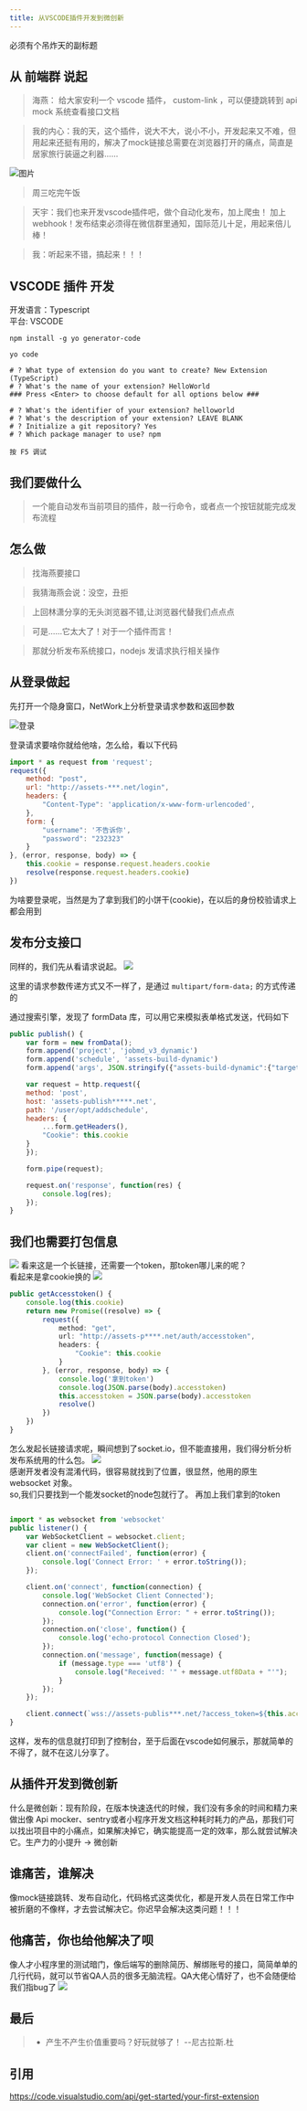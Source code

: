 ```yaml
---
title: 从VSCODE插件开发到微创新
---
```

必须有个吊炸天的副标题

## 从 前端群 说起 

> 海燕： 给大家安利一个 vscode 插件， custom-link ，可以便捷跳转到 api mock 系统查看接口文档  

> 我的内心：我的天，这个插件，说大不大，说小不小，开发起来又不难，但用起来还挺有用的，解决了mock链接总需要在浏览器打开的痛点，简直是居家旅行装逼之利器......

![图片](https://timgsa.baidu.com/timg?image&quality=80&size=b9999_10000&sec=1560493058164&di=1afd80abd421d445b3317b195c1103c5&imgtype=0&src=http%3A%2F%2Fpic.51yuansu.com%2Fpic3%2Fcover%2F02%2F40%2F85%2F59c2f60bb97c7_610.jpg)

>周三吃完午饭

>天宇：我们也来开发vscode插件吧，做个自动化发布，加上爬虫！ 加上webhook！发布结束必须得在微信群里通知，国际范儿十足，用起来倍儿棒！

>我：听起来不错，搞起来！！！  

## VSCODE 插件 开发  


开发语言：Typescript  
平台: VSCODE  

`npm install -g yo generator-code`  

```
yo code

# ? What type of extension do you want to create? New Extension (TypeScript)
# ? What's the name of your extension? HelloWorld
### Press <Enter> to choose default for all options below ###

# ? What's the identifier of your extension? helloworld
# ? What's the description of your extension? LEAVE BLANK
# ? Initialize a git repository? Yes
# ? Which package manager to use? npm
```
`按 F5 调试`

## 我们要做什么

> 一个能自动发布当前项目的插件，敲一行命令，或者点一个按钮就能完成发布流程

## 怎么做  

>找海燕要接口

>我猜海燕会说：没空，丑拒  

>上回林潇分享的无头浏览器不错,让浏览器代替我们点点点

>可是......它太大了！对于一个插件而言！

>那就分析发布系统接口，nodejs 发请求执行相关操作  

## 从登录做起
先打开一个隐身窗口，NetWork上分析登录请求参数和返回参数  

![登录](https://img1.dxycdn.com/2019/0805/080/3360768203579680112-2.png)  

登录请求要啥你就给他啥，怎么给，看以下代码  
```javascript
import * as request from 'request';
request({
    method: "post",
    url: "http://assets-***.net/login",
    headers: {
        "Content-Type": 'application/x-www-form-urlencoded',
    },
    form: {
        "username": '不告诉你',
        "password": "232323"
    }
}, (error, response, body) => {
    this.cookie = response.request.headers.cookie
    resolve(response.request.headers.cookie)
})
```  
为啥要登录呢，当然是为了拿到我们的小饼干(cookie)，在以后的身份校验请求上都会用到

## 发布分支接口  
同样的，我们先从看请求说起。
![](https://img1.dxycdn.com/2019/0614/866/3351128918282498103-2.png)
 

这里的请求参数传递方式又不一样了，是通过 `multipart/form-data;` 的方式传递的 

通过搜索引擎，发现了 formData 库，可以用它来模拟表单格式发送，代码如下
``` javascript
public publish() {
    var form = new fromData();
    form.append('project', 'jobmd_v3_dynamic')
    form.append('schedule', 'assets-build-dynamic')
    form.append('args', JSON.stringify({"assets-build-dynamic":{"target":"master"},"git-send_type":"branch"}))

    var request = http.request({
    method: 'post',
    host: 'assets-publish*****.net',
    path: '/user/opt/addschedule',
    headers: {
        ...form.getHeaders(),
        "Cookie": this.cookie
    }
    });

    form.pipe(request);

    request.on('response', function(res) {
        console.log(res);
    });
}
```  
## 我们也需要打包信息  

![](https://img1.dxycdn.com/2019/0614/229/3351110001099358346-2.png)
看来这是一个长链接，还需要一个token，那token哪儿来的呢？  
看起来是拿cookie换的
![](https://img1.dxycdn.com/2019/0614/698/3351110479988218385-2.png)  
``` typescript
public getAccesstoken() {
    console.log(this.cookie)
    return new Promise((resolve) => {
        request({
            method: "get",
            url: "http://assets-p****.net/auth/accesstoken",
            headers: {
                "Cookie": this.cookie
            }
        }, (error, response, body) => {
            console.log('拿到token')
            console.log(JSON.parse(body).accesstoken)
            this.accesstoken = JSON.parse(body).accesstoken
            resolve()
        })
    })
}
```  
怎么发起长链接请求呢，瞬间想到了socket.io，但不能直接用，我们得分析分析发布系统用的什么包。
![](https://img1.dxycdn.com/2019/0614/235/3351111087726099297-2.png)  
感谢开发者没有混淆代码，很容易就找到了位置，很显然，他用的原生 websocket 对象。  
so,我们只要找到一个能发socket的node包就行了。 再加上我们拿到的token
```typescript

import * as websocket from 'websocket'
public listener() {
    var WebSocketClient = websocket.client;
    var client = new WebSocketClient();
    client.on('connectFailed', function(error) {
        console.log('Connect Error: ' + error.toString());
    });

    client.on('connect', function(connection) {
        console.log('WebSocket Client Connected');
        connection.on('error', function(error) {
            console.log("Connection Error: " + error.toString());
        });
        connection.on('close', function() {
            console.log('echo-protocol Connection Closed');
        });
        connection.on('message', function(message) {
            if (message.type === 'utf8') {
                console.log("Received: '" + message.utf8Data + "'");
            }
        });
    });

    client.connect(`wss://assets-publis***.net/?access_token=${this.accesstoken}`, 'echo-protocol');
}
```  
这样，发布的信息就打印到了控制台，至于后面在vscode如何展示，那就简单的不得了，就不在这儿分享了。  

## 从插件开发到微创新

什么是微创新：现有阶段，在版本快速迭代的时候，我们没有多余的时间和精力来做出像 Api mocker、sentry或者小程序开发文档这种耗时耗力的产品，那我们可以找出项目中的小痛点，如果解决掉它，确实能提高一定的效率，那么就尝试解决它。生产力的小提升 -> 微创新

## 谁痛苦，谁解决  
像mock链接跳转、发布自动化，代码格式这类优化，都是开发人员在日常工作中被折磨的不像样，才去尝试解决它。你迟早会解决这类问题！！！  

## 他痛苦，你也给他解决了呗  

像人才小程序里的测试暗门，像后端写的删除简历、解绑账号的接口，简简单单的几行代码，就可以节省QA人员的很多无脑流程。QA大佬心情好了，也不会随便给我们指bug了
![](https://timgsa.baidu.com/timg?image&quality=80&size=b9999_10000&sec=1560450371376&di=8faced84043f792ffd341dee4dbe38ba&imgtype=0&src=http%3A%2F%2Fi0.hdslb.com%2Fbfs%2Farticle%2Ff456f6abf04432666eccb1456ea64cc5c090161d.gif)
## 最后
>* 产生不产生价值重要吗？好玩就够了！   --尼古拉斯.杜 
## 引用
https://code.visualstudio.com/api/get-started/your-first-extension